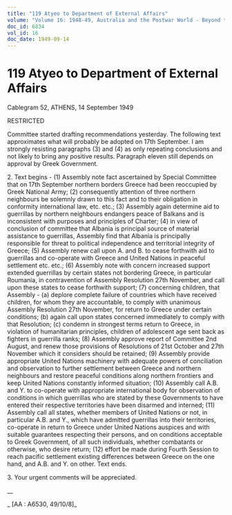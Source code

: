 ```yaml
---
title: "119 Atyeo to Department of External Affairs"
volume: "Volume 16: 1948-49, Australia and the Postwar World - Beyond the Region"
doc_id: 6834
vol_id: 16
doc_date: 1949-09-14
---
```


# 119 Atyeo to Department of External Affairs

Cablegram 52, ATHENS, 14 September 1949

RESTRICTED

Committee started drafting recommendations yesterday. The following text approximates what will probably be adopted on 17th September. I am strongly resisting paragraphs (3) and (4) as only repeating conclusions and not likely to bring any positive results. Paragraph eleven still depends on approval by Greek Government.

2\. Text begins - (1) Assembly note fact ascertained by Special Committee that on 17th September northern borders Greece had been reoccupied by Greek National Army; (2) consequently attention of three northern neighbours be solemnly drawn to this fact and to their obligation in conformity international law, etc. etc.; (3) Assembly again determine aid to guerrillas by northern neighbours endangers peace of Balkans and is inconsistent with purposes and principles of Charter; (4) in view of conclusion of committee that Albania is principal source of material assistance to guerrillas, Assembly find that Albania is principally responsible for threat to political independence and territorial integrity of Greece; (5) Assembly renew call upon A. and B. to cease forthwith aid to guerrillas and co-operate with Greece and United Nations in peaceful settlement etc. etc.; (6) Assembly note with concern increased support extended guerrillas by certain states not bordering Greece, in particular Roumania, in contravention of Assembly Resolution 27th November, and call upon these states to cease forthwith support; (7) concerning children, that Assembly - (a) deplore complete failure of countries which have received children, for whom they are accountable, to comply with unanimous Assembly Resolution 27th November, for return to Greece under certain conditions; (b) again call upon states concerned immediately to comply with that Resolution; (c) condemn in strongest terms return to Greece, in violation of humanitarian principles, children of adolescent age sent back as fighters in guerrilla ranks; (8) Assembly approve report of Committee 2nd August, and renew those provisions of Resolutions of 21st October and 27th November which it considers should be retained; (9) Assembly provide appropriate United Nations machinery with adequate powers of conciliation and observation to further settlement between Greece and northern neighbours and restore peaceful conditions along northern frontiers and keep United Nations constantly informed situation; (10) Assembly call A.B. and Y. to co-operate with appropriate international body for observation of conditions in which guerrillas who are stated by these Governments to have entered their respective territories have been disarmed and interned; (11) Assembly call all states, whether members of United Nations or not, in particular A.B. and Y., which have admitted guerrillas into their territories, co-operate in return to Greece under United Nations auspices and with suitable guarantees respecting their persons, and on conditions acceptable to Greek Government, of all such individuals, whether combatants or otherwise, who desire return; (12) effort be made during Fourth Session to reach pacific settlement existing differences between Greece on the one hand, and A.B. and Y. on other. Text ends.

3\. Your urgent comments will be appreciated.

__

_ [AA : A6530, 49/10/8]_
